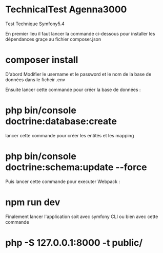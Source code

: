 # TechnicalTest Agenna3000
Test Technique Symfony5.4

En premier lieu il faut lancer la commande ci-dessous pour installer les dépendances graçe au fichier composer.json

# composer install

D'abord Modifier le username et le password et le nom de la base de données dans le ficheir .env 

Ensuite lancer cette commande pour créer la base de données :
# php bin/console doctrine:database:create

 lancer cette commande pour créer les entités et les mapping
# php bin/console doctrine:schema:update --force 


Puis lancer cette commande pour executer Webpack   : 
# npm run dev 


Finalement lancer l'application soit avec symfony CLI ou bien avec cette commande 
# php -S 127.0.0.1:8000 -t public/




